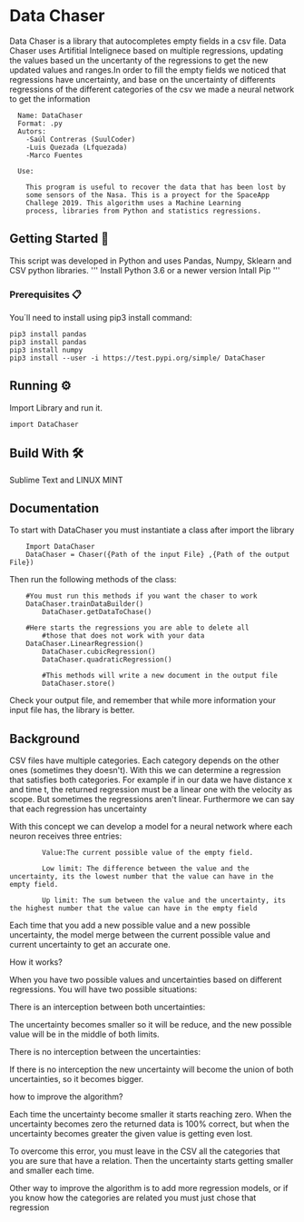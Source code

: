 # Data Chaser
Data Chaser is a library that autocompletes empty fields in a csv file. Data Chaser uses Artifitial Intelignece based 
on multiple regressions, updating the values based un the uncertanty of the regressions to get the new updated values and
ranges.In order to fill the empty fields we noticed that regressions have uncertainty, and base on the uncertainty of differents regressions of the different categories of the csv we made a neural network to get the information

```
  Name: DataChaser
  Format: .py
  Autors: 
    -Saúl Contreras (SuulCoder)
    -Luis Quezada (Lfquezada)
    -Marco Fuentes
    
  Use: 

    This program is useful to recover the data that has been lost by
    some sensors of the Nasa. This is a proyect for the SpaceApp 
    Challege 2019. This algorithm uses a Machine Learning
    process, libraries from Python and statistics regressions. 
```


## Getting Started 🚀

This script was developed in Python and uses Pandas, Numpy, Sklearn and CSV python libraries.
  	'''
	Install Python 3.6 or a newer version
	Intall Pip
	'''

### Prerequisites 📋

You´ll need to install using pip3 install command: 
```
pip3 install pandas
pip3 install pandas
pip3 install numpy
pip3 install --user -i https://test.pypi.org/simple/ DataChaser
```


## Running ⚙️

Import Library and run it.
```
import DataChaser
```


## Build With 🛠️

Sublime Text and LINUX MINT

## Documentation

	
To start with DataChaser you must instantiate a class after import the library
	
		Import DataChaser
		DataChaser = Chaser({Path of the input File} ,{Path of the output File})
	
Then run the following methods of the class:

```
 	#You must run this methods if you want the chaser to work
	DataChaser.trainDataBuilder()
    	DataChaser.getDataToChase()
    	
	#Here starts the regressions you are able to delete all
    	#those that does not work with your data
   	DataChaser.LinearRegression()
    	DataChaser.cubicRegression()
    	DataChaser.quadraticRegression()
    
    	#This methods will write a new document in the output file
    	DataChaser.store()
```

Check your output file, and remember that while more information your input file has, the library is better. 

## Background

CSV files have multiple categories. Each category depends on the other ones (sometimes they doesn't). With this we can determine a regression that satisfies both categories. For example if in our data we have distance x and time t, the returned regression must be a linear one with the velocity as scope. But sometimes the regressions aren't linear. Furthermore we can say that each regression has uncertainty

With this concept we can develop a model for a neural network where each neuron receives three entries:

            Value:The current possible value of the empty field.

            Low limit: The difference between the value and the uncertainty, its the lowest number that the value can have in the empty field.

            Up limit: The sum between the value and the uncertainty, its the highest number that the value can have in the empty field

Each time that you add a new possible value and a new possible uncertainty, the model merge between the current possible value and current uncertainty to get an accurate one.


How it works?


When you have two possible values and uncertainties based on different regressions. You will have two possible situations:

There is an interception between both uncertainties:

The uncertainty becomes smaller so it will be reduce, and the new possible value will be in the middle of both limits.

There is no interception between the uncertainties:

If there is no interception the new uncertainty will become the union of both uncertainties, so it becomes bigger.


how to improve the algorithm?


Each time the uncertainty become smaller it starts reaching zero. When the uncertainty becomes zero the returned data is 100% correct, but when the uncertainty becomes greater the given value is getting even lost.

To overcome this error, you must leave in the CSV all the categories that you are sure that have a relation. Then the uncertainty starts getting smaller and smaller each time.

Other way to improve the algorithm is to add more regression models, or if you know how the categories are related you must just chose that regression

